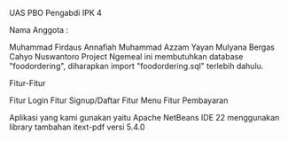 UAS PBO Pengabdi IPK 4

Nama Anggota :

Muhammad Firdaus Annafiah
Muhammad Azzam
Yayan Mulyana
Bergas Cahyo Nuswantoro
Project Ngemeal ini membutuhkan database "foodordering", diharapkan import "foodordering.sql" terlebih dahulu.

Fitur-Fitur

Fitur Login
Fitur Signup/Daftar
Fitur Menu
Fitur Pembayaran

Aplikasi yang kami gunakan yaitu Apache NetBeans IDE 22
menggunakan library tambahan itext-pdf versi 5.4.0  
